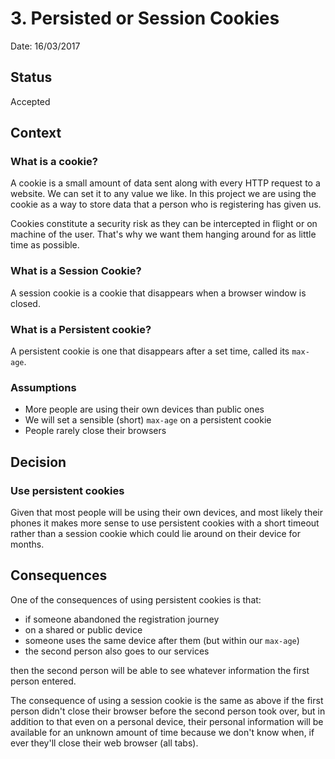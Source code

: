 # 3. Persisted or Session Cookies

Date: 16/03/2017

## Status

Accepted

## Context

### What is a cookie?

A cookie is a small amount of data sent along with every HTTP request to a
website. We can set it to any value we like. In this project we are using the
cookie as a way to store data that a person who is registering has given us.

Cookies constitute a security risk as they can be intercepted in flight or
on machine of the user. That's why we want them hanging around for as little
time as possible.

### What is a Session Cookie?

A session cookie is a cookie that disappears when a browser window is closed.

### What is a Persistent cookie?

A persistent cookie is one that disappears after a set time, called its
`max-age`. 


### Assumptions

  * More people are using their own devices than public ones
  * We will set a sensible (short) `max-age` on a persistent cookie
  * People rarely close their browsers

## Decision

### Use persistent cookies

Given that most people will be using their own devices, and most likely their
phones it makes more sense to use persistent cookies with a short timeout rather
than a session cookie which could lie around on their device for months.

## Consequences

One of the consequences of using persistent cookies is that:

 * if someone abandoned the registration journey
 * on a shared or public device 
 * someone uses the same device after them (but within our `max-age`)
 * the second person also goes to our services
 
then the second person will be able to see whatever information the first person
entered.
 
The consequence of using a session cookie is the same as above if the first
person didn't close their browser before the second person took over, but in
addition to that even on a personal device, their personal information will be
available for an unknown amount of time because we don't know when, if ever
they'll close their web browser (all tabs).
